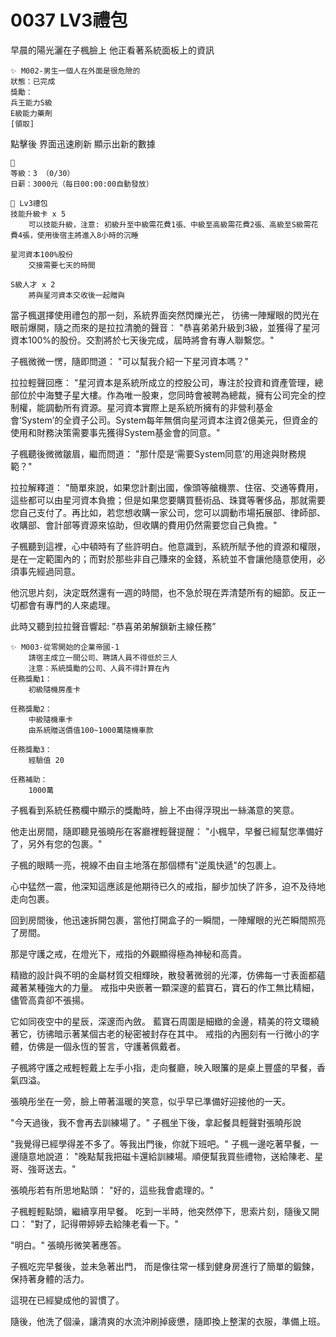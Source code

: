 # 0037 LV3禮包

早晨的陽光灑在子楓臉上
他正看著系統面板上的資訊

```
✨ M002-男生一個人在外面是很危險的
狀態：已完成
獎勵：
兵王能力S級
E級能力藥劑
[領取]
```

點擊後
界面迅速刷新
顯示出新的數據

```
📰 
等級：3 （0/30）
日薪：3000元（每日00:00:00自動發放）
```

```
🎁 Lv3禮包
技能升級卡 x 5 
    可以技能升級，注意: 初級升至中級需花費1張、中級至高級需花費2張、高級至S級需花費4張，使用後宿主將進入8小時的沉睡

星河資本100%股份
    交接需要七天的時間

S級人才 x 2
    將與星河資本交收後一起贈與
```

當子楓選擇使用禮包的那一刻，系統界面突然閃爍光芒，
彷彿一陣耀眼的閃光在眼前爆開，隨之而來的是拉拉清脆的聲音：
"恭喜弟弟升級到3級，並獲得了星河資本100%的股份。交割將於七天後完成，屆時將會有專人聯繫您。"

子楓微微一愣，隨即問道：
"可以幫我介紹一下星河資本嗎？"

拉拉輕聲回應：
"星河資本是系統所成立的控股公司，專注於投資和資產管理，總部位於中海雙子星大樓。作為唯一股東，您同時會被聘為總裁，擁有公司完全的控制權，能調動所有資源。星河資本實際上是系統所擁有的非營利基金會‘System’的全資子公司。System每年無償向星河資本注資2億美元，但資金的使用和財務決策需要事先獲得System基金會的同意。"

子楓聽後微微皺眉，繼而問道：
"那什麼是‘需要System同意’的用途與財務規範？"

拉拉解釋道：
"簡單來說，如果您計劃出國，像頭等艙機票、住宿、交通等費用，這些都可以由星河資本負擔；但是如果您要購買藝術品、珠寶等奢侈品，那就需要您自己支付了。再比如，若您想收購一家公司，您可以調動市場拓展部、律師部、收購部、會計部等資源來協助，但收購的費用仍然需要您自己負擔。"

子楓聽到這裡，心中頓時有了些許明白。他意識到，系統所賦予他的資源和權限，是在一定範圍內的；而對於那些非自己賺來的金錢，系統並不會讓他隨意使用，必須事先經過同意。

他沉思片刻，決定既然還有一週的時間，也不急於現在弄清楚所有的細節。反正一切都會有專門的人來處理。

此時又聽到拉拉聲音響起:
”恭喜弟弟解鎖新主線任務”

```
✨ M003-從零開始的企業帝國-1
    請宿主成立一間公司、聘請人員不得低於三人	
    注意：系統獎勵的公司、人員不得計算在內	
任務獎勵1：	
    初級隨機房產卡

任務獎勵2：	
    中級隨機車卡
    由系統贈送價值100~1000萬隨機車款

任務獎勵3：	
    經驗值 20

任務補助：	
    1000萬
```

子楓看到系統任務欄中顯示的獎勵時，臉上不由得浮現出一絲滿意的笑意。

他走出房間，隨即聽見張曉彤在客廳裡輕聲提醒：
"小楓早，早餐已經幫您準備好了，另外有您的包裹。"

子楓的眼睛一亮，視線不由自主地落在那個標有"逆風快遞"的包裹上。

心中猛然一震，他深知這應該是他期待已久的戒指，腳步加快了許多，迫不及待地走向包裹。

回到房間後，他迅速拆開包裹，當他打開盒子的一瞬間，一陣耀眼的光芒瞬間照亮了房間。

那是守護之戒，在燈光下，戒指的外觀顯得極為神秘和高貴。

精緻的設計與不明的金屬材質交相輝映，散發著微弱的光澤，仿佛每一寸表面都蘊藏著某種強大的力量。
戒指中央嵌著一顆深邃的藍寶石，寶石的作工無比精細，
儘管高貴卻不張揚。

它如同夜空中的星辰，深邃而內斂。
藍寶石周圍是細緻的金邊，精美的符文環繞著它，彷彿暗示著某個古老的秘密被封存在其中。
戒指的內圈刻有一行微小的字體，仿佛是一個永恆的誓言，守護著佩戴者。

子楓將守護之戒輕輕戴上左手小指，走向餐廳，映入眼簾的是桌上豐盛的早餐，香氣四溢。

張曉彤坐在一旁，臉上帶著溫暖的笑意，似乎早已準備好迎接他的一天。

"今天過後，我不會再去訓練場了。"
子楓坐下後，拿起餐具輕聲對張曉彤說

"我覺得已經學得差不多了。等我出門後，你就下班吧。"
子楓一邊吃著早餐，一邊隨意地說道：
"晚點幫我把磁卡還給訓練場。順便幫我買些禮物，送給陳老、星哥、強哥送去。"

張曉彤若有所思地點頭：
"好的，這些我會處理的。"

子楓輕輕點頭，繼續享用早餐。
吃到一半時，他突然停下，思索片刻，隨後又開口：
"對了，記得帶婷婷去給陳老看一下。"

"明白。"
張曉彤微笑著應答。

子楓吃完早餐後，並未急著出門，
而是像往常一樣到健身房進行了簡單的鍛鍊，保持著身體的活力。

這現在已經變成他的習慣了。

隨後，他洗了個澡，讓清爽的水流沖刷掉疲憊，隨即換上整潔的衣服，準備上班。